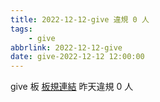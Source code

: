 ```yaml
---
title: 2022-12-12-give 違規 0 人
tags:
    - give
abbrlink: 2022-12-12-give
date: give-2022-12-12 12:00:00
---
```

give 板 [板規連結](https://www.ptt.cc/bbs/give/M.1612495900.A.C32.html)
昨天違規 0 人
